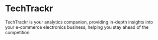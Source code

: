 # TechTrackr
 TechTrackr is your analytics companion, providing in-depth insights into your e-commerce electronics business, helping you stay ahead of the competition
